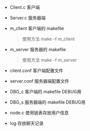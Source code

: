 - Client.c 客户端

- Server.c 服务器端

- m_client 客户端的 makefile 

  > 使用方法 make -f m_client 

- m_server 服务器的 makefile 

  > 使用方法 make -f m_server

- client.conf 客户端配置文件
- server.conf 服务器端配置文件
- DBG_c 客户端的 makefile DEBUG用
- DBG_s 服务器端的 makefile DEBUG用
- node.c 使用链表存放用户信息
- log 存放聊天记录

